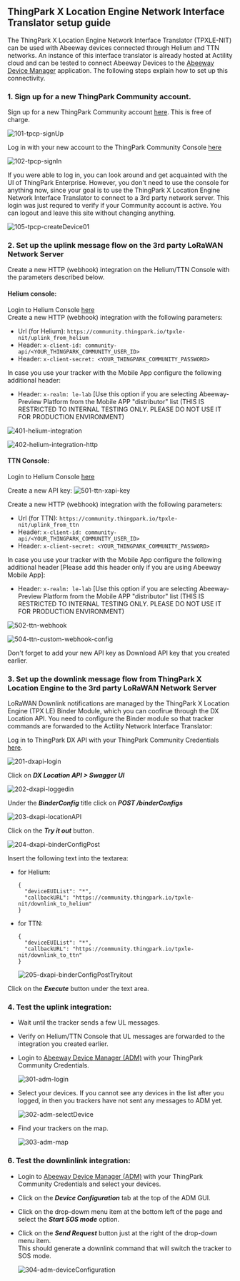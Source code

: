 ## ThingPark X Location Engine Network Interface Translator setup guide

The ThingPark X Location Engine Network Interface Translator (TPXLE-NIT) can be used with Abeeway devices connected through Helium and TTN networks.
An instance of this interface translator is already hosted at Actility cloud and can be tested to connect Abeeway Devices to the [Abeeway Device Manager][3] application.
The following steps explain how to set up this connectivity.

### 1. Sign up for a new ThingPark Community account.

Sign up for a new ThingPark Community account [here][1]. This is free of charge.

![101-tpcp-signUp](./images/101-tpcp-signUp.png)

Log in with your new account to the ThingPark Community Console [here][2]

![102-tpcp-signIn](./images/102-tpcp-signIn.png)

If you were able to log in, you can look around and get acquainted with the UI of ThingPark Enterprise. However, you don't need to use the console for anything now, since your goal is to use the ThingPark X Location Engine Network Interface Translator to connect to a 3rd party network server. This login was just requred to verify if your Community account is active. You can logout and leave this site without changing anything.

![105-tpcp-createDevice01](./images/105-tpcp-createDevice01.png)

<!--

### Create a dummy application (as prerequisite to add devices)

Before adding your devices to the platform you need to create an Application. This application won't be used for anything in the context of this interconnection with a 3rd party application server, but it is a pre-requisite to create a device on the Community portal.

1. Click on **_Applications>Create_** on the side bar menu and select **_https:// Generic Application_**

  ![103-tpcp-createApp01](./images/103-tpcp-createApp01_.png)

2. Fill in the form according to the following screenshot:

  ![104-tpcp-createApp02](./images/104-tpcp-createApp02.png)

3. Save the new application

### Provision your Abeeway Trackers on the ThingPark Community Console.

Since you are planning to use a 3rd party network server, you dont have to provision your devices with the correct AppSKey and AppEUI. We recommend you using "00000000000000000000000000000000" as ApppSKey and 0000000000000000 as JounEUI. The only important data you need to be accurate with is the DevEUI so that our platform can assign your device to your account. This step ensures that your devices are declared on the ThingPark platform, so later on you can refer to them in context of the ThingPark X Location Engine.

1. Click on **_Devices>Create_** on the side bar menu and select **_Abeeway_**

  ![105-tpcp-createDevice01](./images/105-tpcp-createDevice01_.png)

2. Fill in the form according to the following screenshots. (Please replace the DevEUI with your Device's real DevEUI.)

  ![106-tpcp-createDevice01](./images/106-tpcp-createDevice02.png)

  ![107-tpcp-createDevice01](./images/107-tpcp-createDevice03.png)

-->

### 2. Set up the uplink message flow on the 3rd party LoRaWAN Network Server

Create a new HTTP (webhook) integration on the Helium/TTN Console with the parameters described below.

#### Helium console:   
Login to Helium Console [here][4]   
Create a new HTTP (webhook) integration with the following parameters:
  - Url (for Helium): `https://community.thingpark.io/tpxle-nit/uplink_from_helium`
  - Header: `x-client-id: community-api/<YOUR_THINGPARK_COMMUNITY_USER_ID>`
  - Header: `x-client-secret: <YOUR_THINGPARK_COMMUNITY_PASSWORD>`  

In case you use your tracker with the Mobile App configure the following additional header:
  - Header: `x-realm: le-lab`  [Use this option if you are selecting Abeeway-Preview Platform from the Mobile APP "distributor" list (THIS IS RESTRICTED TO INTERNAL TESTING ONLY. PLEASE DO NOT USE IT FOR PRODUCTION ENVIRONMENT)

![401-helium-integration](./images/401-helium-integration_.png)

![402-helium-integration-http](./images/402-helium-integration-http_.png)

#### TTN Console:   
Login to Helium Console [here][5]

Create a new API key: 
![501-ttn-xapi-key](./images/501-ttn-xapi-key_.png)

Create a new HTTP (webhook) integration with the following parameters:
  - Url (for TTN): `https://community.thingpark.io/tpxle-nit/uplink_from_ttn`
  - Header: `x-client-id: community-api/<YOUR_THINGPARK_COMMUNITY_USER_ID>`
  - Header: `x-client-secret: <YOUR_THINGPARK_COMMUNITY_PASSWORD>`  

In case you use your tracker with the Mobile App configure the following additional header [Please add this header only if you are using Abeeway Mobile App]:
  - Header: `x-realm: le-lab`  [Use this option if you are selecting Abeeway-Preview Platform from the Mobile APP "distributor" list (THIS IS RESTRICTED TO INTERNAL TESTING ONLY. PLEASE DO NOT USE IT FOR PRODUCTION ENVIRONMENT)
  
  
![502-ttn-webhook](./images/502-ttn-webhook_.png)

![504-ttn-custom-webhook-config](./images/504-ttn-custom-webhook-config_.png)

Don't forget to add your new API key as Download API key that you created earlier.

### 3. Set up the downlink message flow from ThingPark X Location Engine to the 3rd party LoRaWAN Network Server

LoRaWAN Downlink notifications are managed by the ThingPark X Location Engine (TPX LE) Binder Module, which you can coofirue through the DX Location API. You need to configure the Binder module so that tracker commands are forwarded to the Actility Network Interface Translator:

Log in to ThingPark DX API with your ThingPark Community Credentials [here][6].

![201-dxapi-login](./images/201-dxapi-login.png)

Click on **_DX Location API > Swagger UI_**

![202-dxapi-loggedin](./images/202-dxapi-loggedin_.png)

Under the **_BinderConfig_** title click on **_POST /binderConfigs_**

![203-dxapi-locationAPI](./images/203-dxapi-locationAPI_.png)

Click on the **_Try it out_** button.

![204-dxapi-binderConfigPost](./images/204-dxapi-binderConfigPost_.png)

Insert the following text into the textarea:

  - for Helium:
    ```
    {
      "deviceEUIList": "*",
      "callbackURL": "https://community.thingpark.io/tpxle-nit/downlink_to_helium"
    }
    ```
  - for TTN:
    ```
    {
      "deviceEUIList": "*",
      "callbackURL": "https://community.thingpark.io/tpxle-nit/downlink_to_ttn"
    }
    ```
    ![205-dxapi-binderConfigPostTryitout](./images/205-dxapi-binderConfigPostTryitout_.png)

Click on the **_Execute_** button under the text area.

### 4. Test the uplink integration:

- Wait until the tracker sends a few UL messages.
- Verify on Helium/TTN Console that UL messages are forwarded to the integration you created earlier.
- Login to [Abeeway Device Manager (ADM)][3] with your ThingPark Community Credentials.

  ![301-adm-login](./images/301-adm-login.png)

- Select your devices.
  If you cannot see any devices in the list after you logged, in then you trackers have not sent any messages to ADM yet.

  ![302-adm-selectDevice](./images/302-adm-selectDevice_.png)

- Find your trackers on the map.

  ![303-adm-map](./images/303-adm-map_.png)

### 6. Test the downlinlink integration:

- Login to [Abeeway Device Manager (ADM)][3] with your ThingPark Community Credentials and select your devices.
- Click on the **_Device Configuration_** tab at the top of the ADM GUI.
- Click on the drop-dowm menu item at the bottom left of the page and select the **_Start SOS mode_** option.
- Click on the **_Send Request_** button just at the right of the drop-down menu item.  
  This should generate a downlink command that will switch the tracker to SOS mode.
  
  ![304-adm-deviceConfiguration](./images/304-adm-deviceConfiguration_.png)


[1]: https://community.thingpark.org/
[2]: https://community.thingpark.io/
[3]: https://dev1.thingpark.com/thingpark/abeewayDeviceAnalyzer/index.php?dxprofile=community
[4]: https://console.helium.com/welcome
[5]: https://console.cloud.thethings.network/
[6]: https://dx-api.thingpark.io/getstarted/#/
